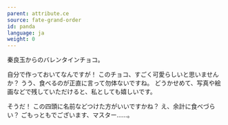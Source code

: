 ```yaml
---
parent: attribute.ce
source: fate-grand-order
id: panda
language: ja
weight: 0
---
```


秦良玉からのバレンタインチョコ。

自分で作っておいてなんですが！
このチョコ、すごく可愛らしいと思いませんか？
うう、食べるのが正直に言って勿体ないですね。
どうかせめて、写真や絵画などで残していただけると、私としても嬉しいです。

そうだ！
この四頭に名前などつけた方がいいですかね？
え、余計に食べづらい？
ごもっともでございます、マスター……。
